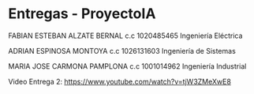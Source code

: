 # Entregas - ProyectoIA


FABIAN ESTEBAN ALZATE BERNAL c.c 1020485465 Ingeniería Eléctrica

ADRIAN ESPINOSA MONTOYA c.c 1026131603 Ingeniería de Sistemas

MARIA JOSE CARMONA PAMPLONA c.c 1001014962 Ingeniería Industrial

Video Entrega 2: https://www.youtube.com/watch?v=tjW3ZMeXwE8
